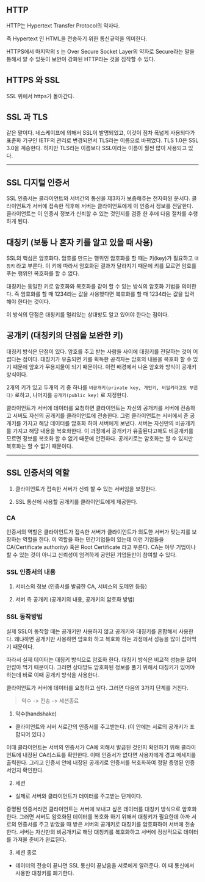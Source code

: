## HTTP

HTTP는 Hypertext Transfer Protocol의 약자다.

즉 Hypertext 인 HTML을 전송하기 위한 통신규약을 의미한다.

HTTPS에서 마지막의 ```S``` 는 Over Secure Socket Layer의 약자로 Secure라는 말을 통해서 알 수 있듯이 보안이 강화된 HTTP라는 것을 짐작할 수 있다.

## HTTPS 와 SSL

SSL 위에서 https가 돌아간다.

## SSL 과 TLS

같은 말이다. 네스케이프에 의해서 SSL이 발명되었고, 이것이 점차 폭넓게 사용되다가 표준화 기구인 IETF의 관리로 변경되면서 TLS라는 이름으로 바뀌었다. TLS 1.0은 SSL 3.0을 계승한다. 하지만 TLS라는 이름보다 SSL이라는 이름이 훨씬 많이 사용되고 있다.

***

## SSL 디지털 인증서

SSL 인증서는 클라이언트와 서버간의 통신을 제3자가 보증해주는 전자화된 문서다. 클라이언트가 서버에 접속한 직후에 서버는 클라이언트에게 이 인증서 정보를 전달한다. 클라이언트는 이 인증서 정보가 신뢰할 수 있는 것인지를 검증 한 후에 다음 절차를 수행하게 된다.  

## 대칭키 (보통 나 혼자 키를 알고 있을 때 사용)  

SSL의 핵심은 암호화다. 암호를 만드는 행위인 암호화를 할 때는 키(key)가 필요하고 ```대칭키``` 라고 부른다. 이 키에 따라서 암호화된 결과가 달라지기 때문에 키를 모르면 암호를 푸는 행위인 복호화를 할 수 없다.

대칭키는 동일한 키로 암호화와 복호화를 같이 할 수 있는 방식의 암호화 기법을 의미한다. 즉 암호화를 할 때 1234라는 값을 사용했다면 복호화를 할 때 1234라는 값을 입력해야 한다는 것이다.  

이 방식의 단점은 대칭키를 멀리있는 상대방도 알고 있어야 한다는 점이다.  

## 공개키 (대칭키의 단점을 보완한 키)  

대칭키 방식은 단점이 있다. 암호를 주고 받는 사람들 사이에 대칭키를 전달하는 것이 어렵다는 점이다. 대칭키가 유출되면 키를 획득한 공격자는 암호의 내용을 복호화 할 수 있기 때문에 암호가 무용지물이 되기 때문이다. 이런 배경에서 나온 암호화 방식이 공개키방식이다.

2개의 키가 있고 두개의 키 중 하나를 ```비공개키(private key, 개인키, 비밀키라고도 부른다)``` 로하고, 나머지를 ```공개키(public key)``` 로 지정한다.

클라이언트가 서버에 데이터를 요청하면 클라이언트는 자신의 공개키를 서버에 전송하고 서버도 자신의 공개키를 클라이언트에 전송한다. 그럼 클라이언트는 서버에서 준 공개키를 가지고 해당 데이터를 암호화 하여 서버에게 보낸다. 서버는 자신만의 비공개키를 가지고 해당 내용을 복호화한다. 이 과정에서 공개키가 유출된다고해도 비공개키를 모르면 정보를 복호화 할 수 없기 때문에 안전하다. 공개키로는 암호화는 할 수 있지만 복호화는 할 수 없기 때문이다.  

***

## SSL 인증서의 역할

1. 클라이언트가 접속한 서버가 신뢰 할 수 있는 서버임을 보장한다.

2. SSL 통신에 사용할 공개키를 클라이언트에게 제공한다.

### CA

인증서의 역할은 클라이언트가 접속한 서버가 클라이언트가 의도한 서버가 맞는지를 보장하는 역할을 한다. 이 역할을 하는 민간기업들이 있는데 이런 기업들을 CA(Certificate authority) 혹은 Root Certificate 라고 부른다. CA는 아무 기업이나 할 수 있는 것이 아니고 신뢰성이 엄격하게 공인된 기업들만이 참여할 수 있다.


### SSL 인증서의 내용

1. 서비스의 정보 (인증서를 발급한 CA, 서비스의 도메인 등등)

2. 서버 측 공개키 (공개키의 내용, 공개키의 암호화 방법)


### SSL 동작방법

실제 SSL이 동작할 때는 공개키만 사용하지 않고 공개키와 대칭키를 혼합해서 사용한다. 왜냐하면 공개키만 사용하면 암호화 하고 복호화 하는 과정에서 성능을 많이 잡아먹기 때문이다.

따라서 실제 데이터는 대칭키 방식으로 암호화 한다. 대칭키 방식은 비교적 성능을 많이 안잡아 먹기 때문이다. 그러면 상대방도 암호화된 정보를 풀기 위해서 대칭키가 있어야 하는데 바로 이때 공개키 방식을 사용한다.

클라이언트가 서버에 데이터를 요청하고 싶다. 그러면 다음의 3가지 단계를 거친다.

> 악수 -> 전송 -> 세션종료

1. 악수(handshake)  

- 클라이언트와 서버 서로간의 인증서를 주고받는다. (이 안에는 서로의 공개키가 포함되어 있다.)

이때 클라이언트는 서버의 인증서가 CA에 의해서 발급된 것인지 확인하기 위해 클라이언트에 내장된 CA리스트를 확인한다. 이때 인증서가 없다면 사용자에게 경고 메세지를 출력한다. 그리고 인증서 안에 내장된 공개키로 인증서를 복호화하여 정말 증명된 인증서인지 확인한다.


2. 세션

- 실제로 서버와 클라이언트가 데이터를 주고받는 단계이다.

증명된 인증서라면 클라이언트는 서버에 보내고 싶은 데이터를 대칭키 방식으로 암호화한다. 그러면 서버도 암호화된 데이터를 복호화 하기 위해서 대칭키가 필요한데 아까 서로의 인증서를 주고 받았을 때 받은 서버의 공개키로 대칭키를 암호화하여 서버에 전송한다. 서버는 자신만의 비공개키로 해당 대칭키를 복호화하고 서버에 정상적으로 데이터를 가져올 준비가 완료된다.    

3. 세션 종료

- 데이터의 전송이 끝나면 SSL 통신이 끝났음을 서로에게 알려준다. 이 때 통신에서 사용한 대칭키를 폐기한다.
